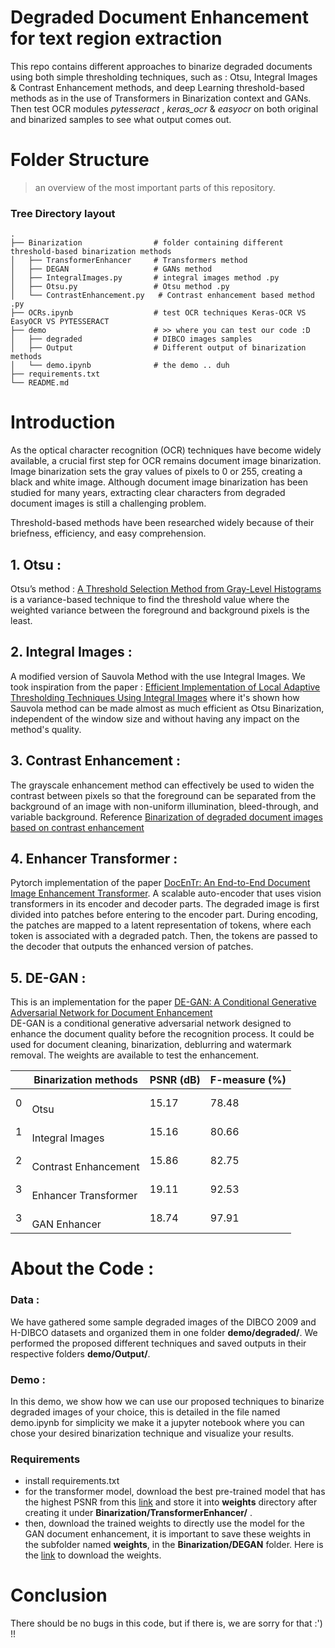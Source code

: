 # Degraded Document Enhancement for text region extraction

This repo contains different approaches to binarize degraded documents using both simple thresholding techniques, such as : Otsu, Integral Images & Contrast Enhancement methods, and deep Learning threshold-based methods as in the use of Transformers in Binarization context and GANs. Then test OCR modules *pytesseract* , *keras_ocr* & *easyocr* on both original and binarized samples to see what output comes out.

Folder Structure 
================

> an overview of the most important parts of this repository.
### Tree Directory layout
    .
    ├── Binarization                # folder containing different threshold-based binarization methods
    │   ├── TransformerEnhancer     # Transformers method
    │   ├── DEGAN                   # GANs method
    │   ├── IntegralImages.py       # integral images method .py
    │   ├── Otsu.py                 # Otsu method .py
    │   └── ContrastEnhancement.py   # Contrast enhancement based method .py
    ├── OCRs.ipynb                  # test OCR techniques Keras-OCR VS EasyOCR VS PYTESSERACT 
    ├── demo                        # >> where you can test our code :D
    │   ├── degraded                # DIBCO images samples
    │   ├── Output                  # Different output of binarization methods
    │   └── demo.ipynb              # the demo .. duh
    ├── requirements.txt
    └── README.md

Introduction 
================

As the optical character recognition (OCR) techniques have become widely available, a crucial first step for OCR remains document image binarization. Image binarization sets the gray values of pixels to 0 or 255, creating a black and white image. Although document image binarization has been studied for many years, extracting clear characters from degraded document images is still a challenging problem.

Threshold-based methods have been researched widely because of their briefness, efficiency, and easy comprehension.

## 1. Otsu :

Otsu’s method : [A Threshold Selection Method from Gray-Level Histograms](https://cw.fel.cvut.cz/b201/_media/courses/a6m33bio/otsu.pdf) is a variance-based technique to find the threshold value where the weighted variance between the foreground and background pixels is the least.

## 2. Integral Images :

A modified version of Sauvola Method with the use Integral Images. We took inspiration from the paper : [Efficient Implementation of Local Adaptive Thresholding Techniques Using Integral Images](https://dll.seecs.nust.edu.pk/wp-content/uploads/2020/06/Efficient-implementation-of-local-adaptive-thresholding-techniques-using-integral-images.pdf) where it's shown how Sauvola method can be made almost as much efficient as Otsu Binarization, independent of the window size and without having any impact on the method's quality.

## 3. Contrast Enhancement :

The grayscale enhancement method can effectively be used to widen the contrast between pixels so that the foreground can be separated from the background of an image with non-uniform illumination, bleed-through, and variable background. Reference [Binarization of degraded document images based on contrast enhancement](https://rdcu.be/c2ibU)

## 4. Enhancer Transformer :

Pytorch implementation of the paper [DocEnTr: An End-to-End Document Image Enhancement Transformer](https://arxiv.org/abs/2201.10252). A scalable auto-encoder that uses vision transformers in its encoder and decoder parts. The degraded image is first divided into patches before entering to the encoder part. During encoding, the patches are mapped to a latent representation of tokens, where each token is associated with a degraded patch.
Then, the tokens are passed to the decoder that outputs the enhanced version of patches.

## 5. DE-GAN :

This is an implementation for the paper [DE-GAN: A Conditional Generative Adversarial Network for Document Enhancement](https://ieeexplore.ieee.org/document/9187695)<br>
DE-GAN is a conditional generative adversarial network designed to enhance the document quality before the recognition process. It could be used for document cleaning, binarization, deblurring and watermark removal. The weights are available to test the enhancement. 

<table class="tg">
<thead>
  <tr>
    <th class="tg-c3ow"></th>
    <th class="tg-c3ow">Binarization methods</th>
    <th class="tg-c3ow">PSNR (dB)</th>
    <th class="tg-c3ow">F-measure (%)</th>
  </tr>
</thead>
<tbody>
  <tr>
    <td class="tg-c3ow" rowspan="2">0</td>
    <td class="tg-c3ow" rowspan="2"><br>Otsu</td>

  </tr>
  <tr>
    <td class="tg-c3ow">15.17</td>
    <td class="tg-c3ow">78.48</td>
  </tr>
  <tr>
    <td class="tg-c3ow" rowspan="2">1</td>
    <td class="tg-c3ow" rowspan="2"><br>Integral Images</td>

  </tr>
  <tr>
    <td class="tg-c3ow">15.16</td>
    <td class="tg-c3ow">80.66</td>
  </tr>
  <tr>
    <td class="tg-c3ow" rowspan="2">2</td>
    <td class="tg-c3ow" rowspan="2"><br>Contrast Enhancement</td>

  </tr>
  <tr>
    <td class="tg-c3ow">15.86</td>
    <td class="tg-c3ow">82.75</td>
  </tr>
  <tr>
    <td class="tg-c3ow" rowspan="2">3</td>
    <td class="tg-c3ow" rowspan="2"><br>Enhancer Transformer</td>
  </tr>
  <tr>
    <td class="tg-baqh">19.11</td>
    <td class="tg-baqh"> 92.53</td>
  </tr>
    <tr>
    <td class="tg-c3ow" rowspan="2">3</td>
    <td class="tg-c3ow" rowspan="2"><br>GAN Enhancer</td>
  </tr>
  <tr>
    <td class="tg-baqh">18.74</td>
    <td class="tg-baqh">97.91 </td>
  </tr>
</tbody>
</table>

About the Code :
================


### Data :

We have gathered some sample degraded images of the DIBCO 2009 and H-DIBCO datasets and organized them in one folder  **demo/degraded/**. 
We performed the proposed different techniques and saved outputs in their respective folders **demo/Output/**.

### Demo :
In this demo, we show how we can use our proposed techniques to binarize degraded images of your choice, this is detailed in the file named demo.ipynb for simplicity we make it a jupyter notebook where you can chose your desired binarization technique and visualize your results.

### Requirements
- install requirements.txt
- for the transformer model, download the best pre-trained model that has the highest PSNR from this [link](https://drive.google.com/file/d/1FKXAS8BetcB2pCwkOTNHIX4Rj5-tq-Ep/view) and store it into **weights** directory after creating it under **Binarization/TransformerEnhancer/** .
- then, download the trained weights to directly use the model for the GAN document enhancement, it is important to save these weights in the subfolder named **weights**, in the **Binarization/DEGAN** folder. Here is the [link](https://drive.google.com/file/d/1J_t-TzR2rxp94SzfPoeuJniSFLfY3HM-/view?usp=sharing) to download the weights.

# Conclusion
There should be no bugs in this code, but if there is, we are sorry for that :') !!

